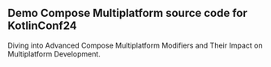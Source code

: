 ## Demo Compose Multiplatform source code for KotlinConf24

Diving into Advanced Compose Multiplatform Modifiers and Their Impact on Multiplatform Development.
